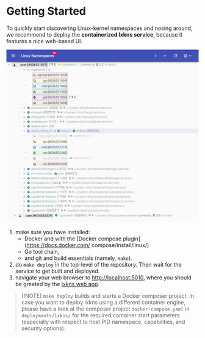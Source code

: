 # Getting Started

To quickly start discovering Linux-kernel namespaces and nosing around, we
recommend to deploy the **containerized lxkns service**, because it features a
nice web-based UI.

![lxkns teaser](_images/teaser.png)

1. make sure you have installed:
   - Docker and with the [Docker compose plugin](https://docs.docker.com/ compose/install/linux/)
   - Go tool chain,
   - and git and build essentials (namely, `make`).
2. do `make deploy` in the top-level of the repository. Then wait for the
   service to get built and deployed.
3. navigate your web browser to [http://localhost:5010](http://localhost:5010),
   where you should be greeted by the [lxkns web app](getting-around).

> [!NOTE] `make deploy` builds and starts a Docker composer project. In case you
> want to deploy lxkns using a different container engine, please have a look at
> the composer project `docker-compose.yaml` in `deployments/lxkns/` for the
> required container start parameters (especially with respect to host PID
> namespace, capabilities, and security options).
